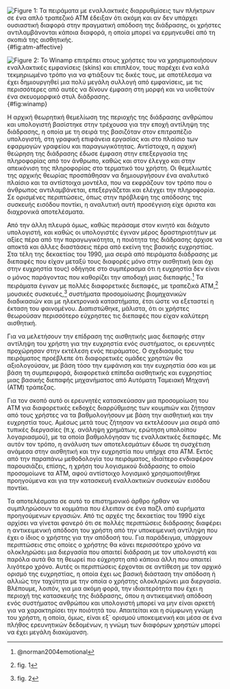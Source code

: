 ![Figure 1: Τα πειράματα με εναλλακτικές διαρρυθμίσεις των πλήκτρων σε
ένα απλό τραπεζικό ATM έδειξαν ότι ακόμη και αν δεν υπάρχει ουσιαστική
διαφορά στην πραγματική απόδοση της διάδρασης, οι χρήστες
αντιλαμβάνονται κάποια διαφορά, η οποία μπορεί να ερμηνευθεί από τη
σκοπιά της αισθητικής.](/images/atm-affective.png){#fig:atm-affective}

![Figure 2: Το Winamp επιτρέπει στους χρήστες του να χρησιμοποιήσουν
εναλλακτικές εμφανίσεις (skins) και επιπλέον, τους παρέχει ένα καλά
τεκμηριωμένο τρόπο για να φτιάξουν τις δικές τους, με αποτέλεσμα να έχει
δημιουργηθεί μια πολύ μεγάλη συλλογή από εμφανίσεις, με τις περισσότερες
από αυτές να δίνουν έμφαση στη μορφή και να υιοθετούν ένα σκευομορφικό
στυλ διάδρασης.](/images/winamp.jpg){#fig:winamp}

Η αρχική θεωρητική θεμελίωση της περιοχής της διάδρασης ανθρώπου και
υπολογιστή βασίστηκε στην τρέχουσα για την εποχή αντίληψη της διάδρασης,
η οποία με τη σειρά της βασιζόταν στον επιτραπέζιο υπολογιστή, στη
γραφική επιφάνεια εργασίας και στο πλαίσιο των εφαρμογών γραφείου και
παραγωγικότητας. Αντίστοιχα, η αρχική θεώρηση της διάδρασης έδωσε έμφαση
στην επεξεργασία της πληροφορίας από τον άνθρωπο, καθώς και στον έλεγχο
και στην απεικόνιση της πληροφορίας στο τερματικό του χρήστη. Οι
θεμελιωτές της αρχικής θεωρίας προσπάθησαν να δημιουργήσουν ένα
αναλυτικό πλαίσιο και τα αντίστοιχα μοντέλα, που να εκφράζουν τον τρόπο
που ο άνθρωπος αντιλαμβάνεται, επεξεργάζεται και ελέγχει την πληροφορία.
Σε ορισμένες περιπτώσεις, όπως στην πρόβλεψη της απόδοσης της συσκευής
εισόδου ποντίκι, η αναλυτική αυτή προσέγγιση είχε άριστα και διαχρονικά
αποτελέσματα.

Από την άλλη πλευρά όμως, καθώς περάσαμε στον κινητό και διάχυτο
υπολογιστή, και καθώς οι υπολογιστές έγιναν μέρος δραστηριοτήτων με
αξίες πέρα από την παραγωγικότητα, η ποιότητα της διάδρασης άρχισε να
αποκτά και άλλες διαστάσεις πέρα από εκείνη της βασικής ευχρηστίας. Στα
τέλη της δεκαετίας του 1990, μια σειρά από πειράματα διάδρασης με
διεπαφές που είχαν μεταξύ τους διαφορές μόνο στην αισθητική (και όχι
στην ευχρηστία τους) οδήγησε στο συμπέρασμα ότι η ευχρηστία δεν είναι ο
μόνος παράγοντας που καθορίζει την αποδοχή μιας διεπαφής.[^1] Τα
πειράματα έγιναν με πολλές διαφορετικές διεπαφές, με τραπεζικά ATM,[^2]
μουσικές συσκευές,[^3] συστήματα προσομοίωσης βιομηχανικών διαδικασιών
και με ηλεκτρονικά καταστήματα, έτσι ώστε να εξεταστεί η έκταση του
φαινομένου. Διαπιστώθηκε, μάλιστα, ότι οι χρήστες θεωρούσαν περισσότερο
εύχρηστες τις διεπαφές που είχαν καλύτερη αισθητική.

Για να μελετήσουν την επίδραση της αισθητικής μιας διεπαφής στην
αντίληψη του χρήστη για την ευχρηστία ενός συστήματος, οι ερευνητές
προχώρησαν στην εκτέλεση ενός πειράματος. Ο σχεδιασμός του πειράματος
προέβλεπε ότι διαφορετικές ομάδες χρηστών θα αξιολογούσαν, με βάση τόσο
την εμφάνιση και την ευχρηστία όσο και με βάση τη συμπεριφορά,
διαφορετικά επίπεδα αισθητικής και ευχρηστίας μιας βασικής διεπαφής
μηχανήματος από Αυτόματη Ταμειακή Μηχανή (ΑΤΜ) τράπεζας.

Για τον σκοπό αυτό οι ερευνητές κατασκεύασαν μια προσομοίωση του ΑΤΜ για
διαφορετικές εκδοχές διαρρύθμισης των κουμπιών και ζήτησαν από τους
χρήστες να τα βαθμολογήσουν με βάση την αισθητική και την ευχρηστία
τους. Αμέσως μετά τους ζήτησαν να εκτελέσουν μια σειρά από τυπικές
διεργασίες (π.χ. ανάληψη χρημάτων, ερώτηση υπολοίπου λογαριασμού), με τα
οποία βαθμολόγησαν τις εναλλακτικές διεπαφές. Με αυτόν τον τρόπο, η
ανάλυση των αποτελεσμάτων έδωσε τη συσχέτιση ανάμεσα στην αισθητική και
την ευχρηστία που υπήρχε στα ΑΤΜ. Εκτός από την παραπάνω μεθοδολογία του
πειράματος, ιδιαίτερο ενδιαφέρον παρουσιάζει, επίσης, η χρήση του
λογισμικού διάδρασης το οποίο προσομοίωνε τα ΑΤΜ, αφού αντίστοιχο
λογισμικό χρησιμοποιήθηκε προηγούμενα και για την κατασκευή εναλλακτικών
συσκευών εισόδου ποντίκι.

Τα αποτελέσματα σε αυτό το επιστημονικό άρθρο ήρθαν να συμπληρώσουν τα
κομμάτια που έλειπαν σε ένα παζλ από ευρήματα προηγούμενων εργασιών. Από
τις αρχές της δεκαετίας του 1990 είχε αρχίσει να γίνεται φανερό ότι σε
πολλές περιπτώσεις διάδρασης διαφέρει η αντικειμενική απόδοση του χρήστη
από την υποκειμενική αντίληψη που έχει ο ίδιος ο χρήστης για την απόδοσή
του. Για παράδειγμα, υπάρχουν περιπτώσεις στις οποίες ο χρήστης θα κάνει
περισσότερο χρόνο να ολοκληρώσει μια διεργασία που απαιτεί διάδραση με
τον υπολογιστή και παρόλα αυτά θα τη θεωρεί πιο εύχρηστη από κάποια άλλη
που απαιτεί λιγότερο χρόνο. Αυτές οι περιπτώσεις έρχονται σε αντίθεση με
τον αρχικό ορισμό της ευχρηστίας, η οποία έχει ως βασική διάσταση την
απόδοση ή αλλιώς την ταχύτητα με την οποία ο χρήστης ολοκληρώνει μια
διεργασία. Βλέπουμε, λοιπόν, για μια ακόμη φορά, την ιδιαιτερότητα που
έχει η περιοχή της κατασκευής της διάδρασης, όπου η αντικειμενική
απόδοση ενός συστήματος ανθρώπου και υπολογιστή μπορεί να μην είναι
αρκετή για να χαρακτηρίσει την ποιότητά του. Απαιτείται και η σύμφωνη
γνώμη του χρήστη, η οποία, όμως, είναι εξ΄ ορισμού υποκειμενική και μέσα
σε ένα πλήθος ερευνητικών δεδομένων, η γνώμη των διαφόρων χρηστών μπορεί
να έχει μεγάλη διακύμανση.

[^1]: @norman2004emotional

[^2]: fig. 1

[^3]: fig. 2
